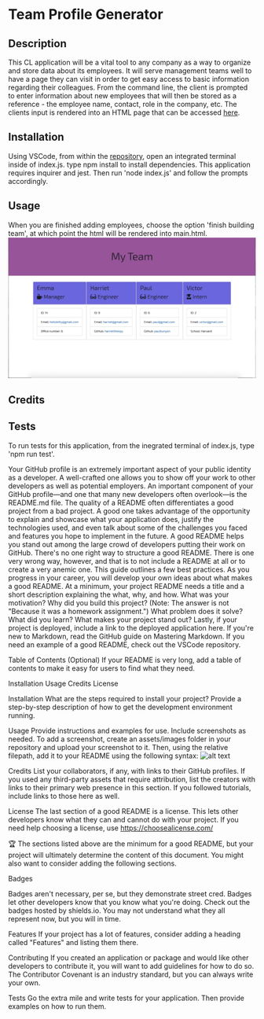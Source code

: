 # Team Profile Generator

## Description

This CL application will be a vital tool to any company as a way to organize and store data about its employees.  It will serve management teams well to have a page they can visit in order to get easy access to basic information regarding their colleagues.  From the command line, the client is prompted to enter information about new employees that will then be stored as a reference - the employee name, contact, role in the company, etc. The clients input is rendered into an HTML page that can be accessed [here](https://www.example.com/my%20great%20page).

## Installation

Using VSCode, from within the [repository](https://www.example.com/my%20great%20page), open an integrated terminal inside of index.js.  type npm install to install dependencies.  This application requires inquirer and jest.  Then run 'node index.js' and follow the prompts accordingly. 


## Usage

When you are finished adding employees, choose the option 'finish building team', at which point the html will be rendered into main.html.
![screenshot](assets/images/teamscreenshot.jpeg)

## Credits



## Tests

To run tests for this application, from the inegrated terminal of index.js, type 'npm run test'.












Your GitHub profile is an extremely important aspect of your public identity as a developer. A well-crafted one allows you to show off your work to other developers as well as potential employers. An important component of your GitHub profile—and one that many new developers often overlook—is the README.md file.
The quality of a README often differentiates a good project from a bad project. A good one takes advantage of the opportunity to explain and showcase what your application does, justify the technologies used, and even talk about some of the challenges you faced and features you hope to implement in the future. A good README helps you stand out among the large crowd of developers putting their work on GitHub.
There's no one right way to structure a good README. There is one very wrong way, however, and that is to not include a README at all or to create a very anemic one. This guide outlines a few best practices. As you progress in your career, you will develop your own ideas about what makes a good README.
At a minimum, your project README needs a title and a short description explaining the what, why, and how. What was your motivation? Why did you build this project? (Note: The answer is not "Because it was a homework assignment.") What problem does it solve? What did you learn? What makes your project stand out?
Lastly, if your project is deployed, include a link to the deployed application here.
If you're new to Markdown, read the GitHub guide on Mastering Markdown.
If you need an example of a good README, check out the VSCode repository.

Table of Contents (Optional)
If your README is very long, add a table of contents to make it easy for users to find what they need.

Installation
Usage
Credits
License


Installation
What are the steps required to install your project? Provide a step-by-step description of how to get the development environment running.

Usage
Provide instructions and examples for use. Include screenshots as needed.
To add a screenshot, create an assets/images folder in your repository and upload your screenshot to it. Then, using the relative filepath, add it to your README using the following syntax:
![alt text](assets/images/screenshot.png)

Credits
List your collaborators, if any, with links to their GitHub profiles.
If you used any third-party assets that require attribution, list the creators with links to their primary web presence in this section.
If you followed tutorials, include links to those here as well.

License
The last section of a good README is a license. This lets other developers know what they can and cannot do with your project. If you need help choosing a license, use https://choosealicense.com/

🏆 The sections listed above are the minimum for a good README, but your project will ultimately determine the content of this document. You might also want to consider adding the following sections.

Badges

Badges aren't necessary, per se, but they demonstrate street cred. Badges let other developers know that you know what you're doing. Check out the badges hosted by shields.io. You may not understand what they all represent now, but you will in time.

Features
If your project has a lot of features, consider adding a heading called "Features" and listing them there.

Contributing
If you created an application or package and would like other developers to contribute it, you will want to add guidelines for how to do so. The Contributor Covenant is an industry standard, but you can always write your own.

Tests
Go the extra mile and write tests for your application. Then provide examples on how to run them.
